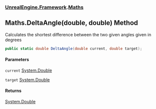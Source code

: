 ### [UnrealEngine.Framework](./UnrealEngine-Framework.md 'UnrealEngine.Framework').[Maths](./Maths.md 'UnrealEngine.Framework.Maths')
## Maths.DeltaAngle(double, double) Method
Calculates the shortest difference between the two given angles given in degrees  
```csharp
public static double DeltaAngle(double current, double target);
```
#### Parameters
<a name='UnrealEngine-Framework-Maths-DeltaAngle(double_double)-current'></a>
`current` [System.Double](https://docs.microsoft.com/en-us/dotnet/api/System.Double 'System.Double')  
  
<a name='UnrealEngine-Framework-Maths-DeltaAngle(double_double)-target'></a>
`target` [System.Double](https://docs.microsoft.com/en-us/dotnet/api/System.Double 'System.Double')  
  
#### Returns
[System.Double](https://docs.microsoft.com/en-us/dotnet/api/System.Double 'System.Double')  

